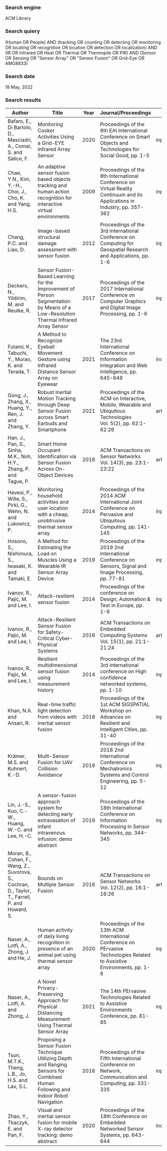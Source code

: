 ### Search engine
ACM Library
### Search quiery
(Human OR People) AND (tracking OR counting OR detecting OR monitoring OR locating OR recognition OR location OR detection OR localization) AND (IR OR Infrared OR Heat OR Thermal OR Thermopile OR PIR) AND (Sensor OR Sensing OR "Sensor Array" OR "Sensor Fusion" OR Grid-Eye OR AMG8833)
### Search date
18 May, 2022
### Search results
| Author | Title | Year | Journal/Proceedings | Reftype | DOI/URL |
| --- | --- | --- | --- | --- | --- |
| Bafaro, E., Di Bartolo, D., Masciadri, A., Comai, S. and Salice, F. | Monitoring Cooker Activities Using a Grid-EYE Infrared Array Sensor | 2020 | Proceedings of the 6th EAI International Conference on Smart Objects and Technologies for Social Good, pp. 1-5 | inproceedings | [DOI](https://doi.org/10.1145/3411170.3411245) [URL](https://doi.org/10.1145/3411170.3411245) |
| Chae, Y.N., Kim, Y.-H., Choi, J., Cho, K. and Yang, H.S. | An adaptive sensor fusion based objects tracking and human action recognition for interactive virtual environments | 2009 | Proceedings of the 8th International Conference on Virtual Reality Continuum and its Applications in Industry, pp. 357-362 | inproceedings | [DOI](https://doi.org/10.1145/1670252.1670332) [URL](https://doi.org/10.1145/1670252.1670332) |
| Chang, P.C. and Liao, D. | Image-based structural damage assessment with sensor fusion | 2012 | Proceedings of the 3rd International Conference on Computing for Geospatial Research and Applications, pp. 1-6 | inproceedings | [DOI](https://doi.org/10.1145/2345316.2345351) [URL](https://doi.org/10.1145/2345316.2345351) |
| Deckers, N., Yildirim, M. and Reulke, R. | Sensor Fusion-Based Learning for the Improvement of Person Segmentation by Means of a Low-Resolution Thermal Infrared Array Sensor | 2017 | Proceedings of the 2017 International Conference on Computer Graphics and Digital Image Processing, pp. 1-6 | inproceedings | [DOI](https://doi.org/10.1145/3110224.3110237) [URL](https://doi.org/10.1145/3110224.3110237) |
| Futami, K., Tabuchi, Y., Murao, K. and Terada, T. | A Method to Recognize Eyeball Movement Gesture using Infrared Distance Sensor Array on Eyewear | 2021 | The 23rd International Conference on Information Integration and Web Intelligence, pp. 645-649 | incollection | [URL](https://doi.org/10.1145/3487664.3487760) |
| Gong, J., Zhang, X., Huang, Y., Ren, J. and Zhang, Y. | Robust Inertial Motion Tracking through Deep Sensor Fusion across Smart Earbuds and Smartphone | 2021 | Proceedings of the ACM on Interactive, Mobile, Wearable and Ubiquitous Technologies  <br>Vol. 5(2), pp. 62:1-62:26 | article | [DOI](https://doi.org/10.1145/3463517) [URL](https://doi.org/10.1145/3463517) |
| Han, J., Pan, S., Sinha, M.K., Noh, H.Y., Zhang, P. and Tague, P. | Smart Home Occupant Identification via Sensor Fusion Across On-Object Devices | 2018 | ACM Transactions on Sensor Networks  <br>Vol. 14(3), pp. 23:1-23:22 | article | [DOI](https://doi.org/10.1145/3218584) [URL](https://doi.org/10.1145/3218584) |
| Hevesi, P., Wille, S., Pirkl, G., Wehn, N. and Lukowicz, P. | Monitoring household activities and user location with a cheap, unobtrusive thermal sensor array | 2014 | Proceedings of the 2014 ACM International Joint Conference on Pervasive and Ubiquitous Computing, pp. 141-145 | inproceedings | [DOI](https://doi.org/10.1145/2632048.2636084) [URL](https://doi.org/10.1145/2632048.2636084) |
| Hosono, S., Nishimura, S., Iwasaki, K. and Tamaki, E. | A Method for Estimating the Load on Muscles Using a Wearable IR Sensor Array Device | 2019 | Proceedings of the 2019 2nd International Conference on Sensors, Signal and Image Processing, pp. 77-81 | inproceedings | [DOI](https://doi.org/10.1145/3365245.3365258) [URL](https://doi.org/10.1145/3365245.3365258) |
| Ivanov, R., Pajic, M. and Lee, I. | Attack-resilient sensor fusion | 2014 | Proceedings of the conference on Design, Automation & Test in Europe, pp. 1-6 | inproceedings |     |
| Ivanov, R., Pajic, M. and Lee, I. | Attack-Resilient Sensor Fusion for Safety-Critical Cyber-Physical Systems | 2016 | ACM Transactions on Embedded Computing Systems  <br>Vol. 15(1), pp. 21:1-21:24 | article | [DOI](https://doi.org/10.1145/2847418) [URL](https://doi.org/10.1145/2847418) |
| Ivanov, R., Pajic, M. and Lee, I. | Resilient multidimensional sensor fusion using measurement history | 2014 | Proceedings of the 3rd international conference on High confidence networked systems, pp. 1-10 | inproceedings | [DOI](https://doi.org/10.1145/2566468.2566475) [URL](https://doi.org/10.1145/2566468.2566475) |
| Khan, N.A. and Ansari, R. | Real-time traffic light detection from videos with inertial sensor fusion | 2018 | Proceedings of the 1st ACM SIGSPATIAL Workshop on Advances on Resilient and Intelligent Cities, pp. 31-40 | inproceedings | [DOI](https://doi.org/10.1145/3284566.3284573) [URL](https://doi.org/10.1145/3284566.3284573) |
| Krämer, M.S. and Kuhnert, K.-D. | Multi-Sensor Fusion for UAV Collision Avoidance | 2018 | Proceedings of the 2018 2nd International Conference on Mechatronics Systems and Control Engineering, pp. 5-12 | inproceedings | [DOI](https://doi.org/10.1145/3185066.3185081) [URL](https://doi.org/10.1145/3185066.3185081) |
| Lin, J.-S., Kuo, C.-W., Huang, W.-C. and Lee, H.-C. | A sensor-fusion approach system for detecting early extravasation of infant intravenous infusion: demo abstract | 2019 | Proceedings of the 18th International Conference on Information Processing in Sensor Networks, pp. 344-345 | inproceedings | [DOI](https://doi.org/10.1145/3302506.3312485) [URL](https://doi.org/10.1145/3302506.3312485) |
| Moran, B., Cohen, F., Wang, Z., Suvorova, S., Cochran, D., Taylor, T., Farrell, P. and Howard, S. | Bounds on Multiple Sensor Fusion | 2016 | ACM Transactions on Sensor Networks  <br>Vol. 12(2), pp. 16:1-16:26 | article | [DOI](https://doi.org/10.1145/2903722) [URL](https://doi.org/10.1145/2903722) |
| Naser, A., Lotfi, A., Zhong, J. and He, J. | Human activity of daily living recognition in presence of an animal pet using thermal sensor array | 2020 | Proceedings of the 13th ACM International Conference on PErvasive Technologies Related to Assistive Environments, pp. 1-6 | inproceedings | [DOI](https://doi.org/10.1145/3389189.3397988) [URL](https://doi.org/10.1145/3389189.3397988) |
| Naser, A., Lotfi, A. and Zhong, J. | A Novel Privacy-Preserving Approach for Physical Distancing Measurement Using Thermal Sensor Array | 2021 | The 14th PErvasive Technologies Related to Assistive Environments Conference, pp. 81-85 | inproceedings | [DOI](https://doi.org/10.1145/3453892.3453903) [URL](https://doi.org/10.1145/3453892.3453903) |
| Tsun, M.T.K., Theng, L.B., Jo, H.S. and Lau, S.L. | Proposing a Sensor Fusion Technique Utilizing Depth and Ranging Sensors for Combined Human Following and Indoor Robot Navigation | 2016 | Proceedings of the Fifth International Conference on Network, Communication and Computing, pp. 331-335 | inproceedings | [DOI](https://doi.org/10.1145/3033288.3033345) [URL](https://doi.org/10.1145/3033288.3033345) |
| Zhao, Y., Tkaczyk, E. and Pan, F. | Visual and inertial sensor fusion for mobile X-ray detector tracking: demo abstract | 2020 | Proceedings of the 18th Conference on Embedded Networked Sensor Systems, pp. 643-644 | incollection | [URL](https://doi.org/10.1145/3384419.3430435) |
